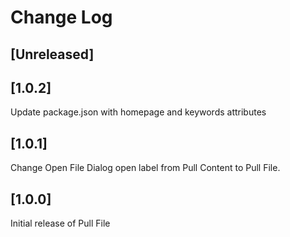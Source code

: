 # Change Log

## [Unreleased]

## [1.0.2]

Update package.json with homepage and keywords attributes

## [1.0.1]

Change Open File Dialog open label from Pull Content to Pull File.

## [1.0.0]

Initial release of Pull File